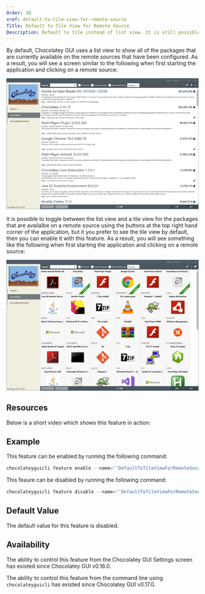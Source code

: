 ```yaml
---
Order: 30
xref: default-to-tile-view-for-remote-source
Title: Default to Tile View for Remote Source
Description: Default to tile instead of list view. It is still possible to switch during use.
---
```


By default, Chocolatey GUI uses a list view to show all of the packages that are currently available on the remote
sources that have been configured.  As a result, you will see a screen similar to the following when first
starting the application and clicking on a remote source:

![Default to Tile View for Remote Source Disabled](/assets/images/chocolatey-gui/feature_default_tile_view_remote_disabled.png "Default to Tile View for Remote Source Disabled")

It is possible to toggle between the list view and a tile view for the packages that are availalbe on a remote source
using the buttons at the top right hand corner of the application, but it you prefer to see the tile view by default,
then you can enable it with this feature.  As a result, you will see something like the following when first starting
the application and clicking on a remote source:

![Default to Tile View for Remote Source Enabled](/assets/images/chocolatey-gui/feature_default_tile_view_remote_enabled.png "Default to Tile View for Remote Source Enabled")

## Resources

Below is a short video which shows this feature in action:

## Example

This feature can be enabled by running the following command:

```powershell
chocolateyguicli feature enable --name="'DefaultToTileViewForRemoteSource'"
```

This feaure can be disabled by running the following command:

```powershell
chocolateyguicli feature disable --name="'DefaultToTileViewForRemoteSource'"
```

## Default Value

The default value for this feature is disabled.

## Availability

The ability to control this feature from the Chocolatey GUI Settings screen has existed since Chocolatey GUI v0.16.0.

The ability to control this feature from the command line using `chocolateyguicli` has existed since Chocolatey GUI
v0.17.0.
